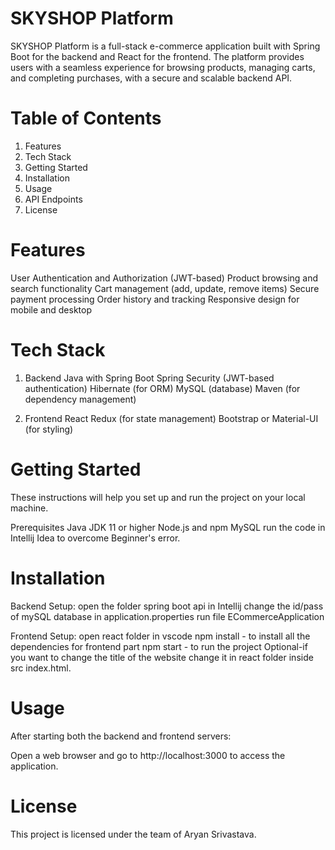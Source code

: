 # SKYSHOP Platform
SKYSHOP Platform is a full-stack e-commerce application built with Spring Boot for the backend and React for the frontend. The platform provides users with a seamless experience for browsing products, managing carts, and completing purchases, with a secure and scalable backend API.

# Table of Contents
1. Features
2. Tech Stack
3. Getting Started
4. Installation
5. Usage
6. API Endpoints
7. License


# Features
User Authentication and Authorization (JWT-based)
Product browsing and search functionality
Cart management (add, update, remove items)
Secure payment processing
Order history and tracking
Responsive design for mobile and desktop
# Tech Stack
1. Backend
Java with Spring Boot
Spring Security (JWT-based authentication)
Hibernate (for ORM)
MySQL (database)
Maven (for dependency management)

2. Frontend
React
Redux (for state management)
Bootstrap or Material-UI (for styling)

# Getting Started
These instructions will help you set up and run the project on your local machine.

Prerequisites
Java JDK 11 or higher
Node.js and npm
MySQL
run the code in Intellij Idea to overcome Beginner's error.

# Installation
Backend Setup:
open the folder spring boot api in Intellij 
change the id/pass of mySQL database in application.properties
run file ECommerceApplication

Frontend Setup:
open react folder in vscode 
npm install - to install all the dependencies for frontend part 
npm start - to run the project 
Optional-if you want to change the title of the website change it in react folder inside src index.html.
# Usage
After starting both the backend and frontend servers:

Open a web browser and go to http://localhost:3000 to access the application.


# License
This project is licensed under the team of Aryan Srivastava.
